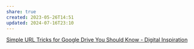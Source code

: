 ```yaml
---
share: true
created: 2023-05-26T14:51
updated: 2024-07-16T23:10
---
```

[Simple URL Tricks for Google Drive You Should Know - Digital Inspiration](https://www.labnol.org/internet/direct-links-for-google-drive/28356/)
